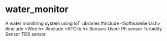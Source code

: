 # water_monitor
A water monitiring system using IoT
Libraries
#include <SoftwareSerial.h>
#include <Wire.h>
#include <RTClib.h>
Sensors Used:
Ph sensor
Turbidity Sensor
TDS sensor
